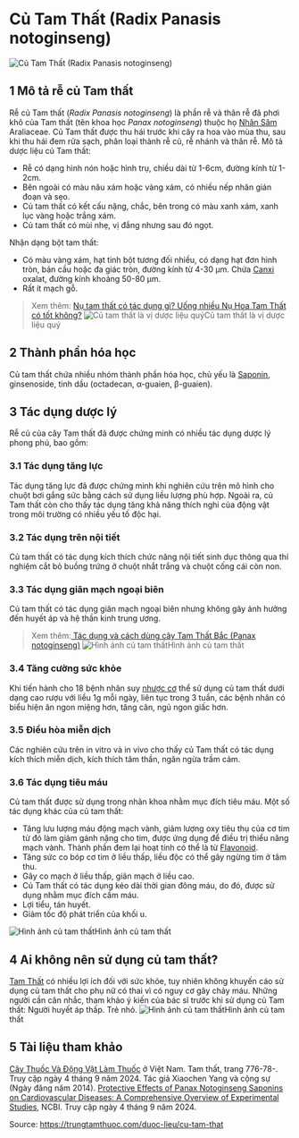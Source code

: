 # Củ Tam Thất (Radix Panasis notoginseng)

![Củ Tam Thất \(Radix Panasis notoginseng\)](https://trungtamthuoc.com/images/others/cu-tam-that-5083.jpg)
##  1 Mô tả rễ củ Tam thất
Rễ củ Tam thất (_Radix Panasis notoginseng_) là phần rễ và thân rễ đã phơi khô của Tam thất (tên khoa học _Panax notoginseng_) thuộc họ [Nhân Sâm](https://trungtamthuoc.com/duoc-lieu/nhan-sam "Nhân Sâm") Araliaceae.
Củ Tam thất được thu hái trước khi cây ra hoa vào mùa thu, sau khi thu hái đem rửa sạch, phân loại thành rễ củ, rễ nhánh và thân rễ.
Mô tả dược liệu củ Tam thất:
  * Rễ có dạng hình nón hoặc hình trụ, chiều dài từ 1-6cm, đường kính từ 1-2cm.
  * Bên ngoài có màu nâu xám hoặc vàng xám, có nhiều nếp nhăn gián đoạn và sẹo.
  * Củ tam thất có kết cấu nặng, chắc, bên trong có màu xanh xám, xanh lục vàng hoặc trắng xám.
  * Củ tam thất có mùi nhẹ, vị đắng nhưng sau đó ngọt.


Nhận dạng bột tam thất:
  * Có màu vàng xám, hạt tinh bột tương đối nhiều, có dạng hạt đơn hình tròn, bán cầu hoặc đa giác tròn, đường kính từ 4-30 µm. Chứa [Canxi](https://trungtamthuoc.com/hoat-chat/canxi "Canxi") oxalat, đường kính khoảng 50-80 µm.
  * Rất ít mạch gỗ.


> Xem thêm: [Nụ tam thất có tác dụng gì? Uống nhiều Nụ Hoa Tam Thất có tốt không?](https://trungtamthuoc.com/duoc-lieu/nu-hoa-tam-that)
![Củ tam thất là vị dược liệu quý](https://trungtamthuoc.com/images/item/cu-tam-that-0.jpg)Củ tam thất là vị dược liệu quý
##  2 Thành phần hóa học
Củ tam thất chứa nhiều nhóm thành phần hóa học, chủ yếu là [Saponin](https://trungtamthuoc.com/hoat-chat/saponin "Saponin"), ginsenoside, tinh dầu (octadecan, α-guaien, β-guaien).
##  3 Tác dụng dược lý
Rễ củ của cây Tam thất đã được chứng minh có nhiều tác dụng dược lý phong phú, bao gồm:
### 3.1 Tác dụng tăng lực
Tác dụng tăng lực đã được chứng minh khi nghiên cứu trên mô hình cho chuột bơi gắng sức bằng cách sử dụng liều lượng phù hợp. Ngoài ra, củ Tam thất còn cho thấy tác dụng tăng khả năng thích nghi của động vật trong môi trường có nhiều yếu tố độc hại.
### 3.2 Tác dụng trên nội tiết
Củ tam thất có tác dụng kích thích chức năng nội tiết sinh dục thông qua thí nghiệm cắt bỏ buồng trứng ở chuột nhắt trắng và chuột cống cái còn non.
### 3.3 Tác dụng giãn mạch ngoại biên
Củ tam thất có tác dụng giãn mạch ngoại biên nhưng không gây ảnh hưởng đến huyết áp và hệ thần kinh trung ương.
> Xem thêm:[ Tác dụng và cách dùng cây Tam Thất Bắc (Panax notoginseng)](https://trungtamthuoc.com/duoc-lieu/tam-that-25)
![Hình ảnh củ tam thất](https://trungtamthuoc.com/images/item/cu-tam-that-1.jpg)Hình ảnh củ tam thất
### 3.4 Tăng cường sức khỏe
Khi tiến hành cho 18 bệnh nhân suy [nhược cơ](https://trungtamthuoc.com/bai-viet/chan-doan-va-dieu-tri-nhuoc-co "nhược cơ") thể sử dụng củ tam thất dưới dạng cao rượu với liều 1g mỗi ngày, liên tục trong 3 tuần, các bệnh nhân có biểu hiện ăn ngon miệng hơn, tăng cân, ngủ ngon giấc hơn.
### 3.5 Điều hòa miễn dịch
Các nghiên cứu trên in vitro và in vivo cho thấy củ Tam thất có tác dụng kích thích miễn dịch, kích thích tâm thần, ngăn ngừa trầm cảm.
### 3.6 Tác dụng tiêu máu
Củ tam thất được sử dụng trong nhãn khoa nhằm mục đích tiêu máu.
Một số tác dụng khác của củ tam thất:
  * Tăng lưu lượng máu động mạch vành, giảm lượng oxy tiêu thụ của cơ tim từ đó làm giảm gánh nặng cho tim, được ứng dụng để điều trị thiểu năng mạch vành. Thành phần đem lại hoạt tính có thể là từ [Flavonoid](https://trungtamthuoc.com/hoat-chat/flavonoid "Flavonoid").
  * Tăng sức co bóp cơ tim ở liều thấp, liều độc có thể gây ngừng tim ở tâm thu.
  * Gây co mạch ở liều thấp, giãn mạch ở liều cao.
  * Củ Tam thất có tác dụng kéo dài thời gian đông máu, do đó, được sử dụng nhằm mục đích cầm máu.
  * Lợi tiểu, tán huyết.
  * Giảm tốc độ phát triển của khối u.

![Hình ảnh củ tam thất](https://trungtamthuoc.com/images/item/cu-tam-that-2.jpg)Hình ảnh củ tam thất
##  4 Ai không nên sử dụng củ tam thất?
[Tam Thất](https://trungtamthuoc.com/hoat-chat/tam-that "Tam Thất") có nhiều lợi ích đối với sức khỏe, tuy nhiên không khuyến cáo sử dụng củ tam thất cho phụ nữ có thai vì có nguy cơ gây chảy máu.
Những người cần cân nhắc, tham khảo ý kiến của bác sĩ trước khi sử dụng củ Tam thất:
Người huyết áp thấp.
Trẻ nhỏ.
![Hình ảnh củ tam thất](https://trungtamthuoc.com/images/item/cu-tam-that-3.jpg)Hình ảnh củ tam thất
##  5 Tài liệu tham khảo
[Cây Thuốc Và Động Vật Làm Thuốc](https://trungtamthuoc.com/bai-viet/doc-online-va-tai-mien-phi-pdf-sach-cay-thuoc-va-dong-vat-lam-thuoc-o-viet-nam "Cây Thuốc Và Động Vật Làm Thuốc") ở Việt Nam. Tam thất, trang 776-78-. Truy cập ngày 4 tháng 9 năm 2024.
Tác giả Xiaochen Yang và cộng sự (Ngày đăng năm 2014). [Protective Effects of Panax Notoginseng Saponins on Cardiovascular Diseases: A Comprehensive Overview of Experimental Studies](https://www.ncbi.nlm.nih.gov/pmc/articles/PMC4131460/), NCBI. Truy cập ngày 4 tháng 9 năm 2024.


Source: https://trungtamthuoc.com/duoc-lieu/cu-tam-that